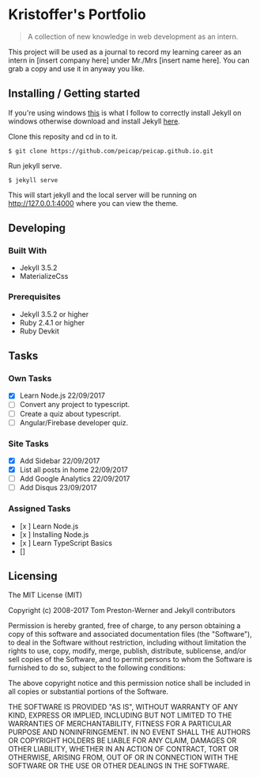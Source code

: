 # Kristoffer's Portfolio
> A collection of new knowledge in web development as an intern. 

This project will be used as a journal to record my learning career as an intern in [insert company here] under Mr./Mrs [insert name here]. You can grab a copy and use it in anyway you like.

## Installing / Getting started
If you're using windows [this](jekyll-windows.juthilo.com) is what I follow to correctly install Jekyll on windows otherwise download and install Jekyll [here](https://jekyllrb.com/).  

Clone this reposity and cd in to it.
```shell
$ git clone https://github.com/peicap/peicap.github.io.git
```

Run jekyll serve.

```shell
$ jekyll serve
```

This will start jekyll and the local server will be running on http://127.0.0.1:4000 where you can view the theme.

## Developing

### Built With
* Jekyll 3.5.2
* MaterializeCss

### Prerequisites
* Jekyll 3.5.2 or higher
* Ruby 2.4.1 or higher
* Ruby Devkit

## Tasks

### Own Tasks
- [x] Learn Node.js 22/09/2017
- [ ] Convert any project to typescript.
- [ ] Create a quiz about typescript.
- [ ] Angular/Firebase developer quiz.

### Site Tasks
- [x] Add Sidebar 22/09/2017
- [x] List all posts in home 22/09/2017
- [ ] Add Google Analytics 22/09/2017
- [ ] Add Disqus 23/09/2017

### Assigned Tasks
- [x ] Learn Node.js
- [x ] Installing Node.js 
- [x ] Learn TypeScript Basics
- []


## Licensing

The MIT License (MIT)

Copyright (c) 2008-2017 Tom Preston-Werner and Jekyll contributors

Permission is hereby granted, free of charge, to any person obtaining a copy
of this software and associated documentation files (the "Software"), to deal
in the Software without restriction, including without limitation the rights
to use, copy, modify, merge, publish, distribute, sublicense, and/or sell
copies of the Software, and to permit persons to whom the Software is
furnished to do so, subject to the following conditions:

The above copyright notice and this permission notice shall be included in all
copies or substantial portions of the Software.

THE SOFTWARE IS PROVIDED "AS IS", WITHOUT WARRANTY OF ANY KIND, EXPRESS OR
IMPLIED, INCLUDING BUT NOT LIMITED TO THE WARRANTIES OF MERCHANTABILITY,
FITNESS FOR A PARTICULAR PURPOSE AND NONINFRINGEMENT. IN NO EVENT SHALL THE
AUTHORS OR COPYRIGHT HOLDERS BE LIABLE FOR ANY CLAIM, DAMAGES OR OTHER
LIABILITY, WHETHER IN AN ACTION OF CONTRACT, TORT OR OTHERWISE, ARISING FROM,
OUT OF OR IN CONNECTION WITH THE SOFTWARE OR THE USE OR OTHER DEALINGS IN THE
SOFTWARE.